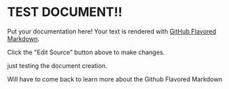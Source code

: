 # TEST DOCUMENT!!

Put your documentation here! Your text is rendered with [GitHub Flavored Markdown](https://help.github.com/articles/github-flavored-markdown).

Click the "Edit Source" button above to make changes.





just testing the document creation.

Will have to come back to learn more about the Github Flavored Markdown
